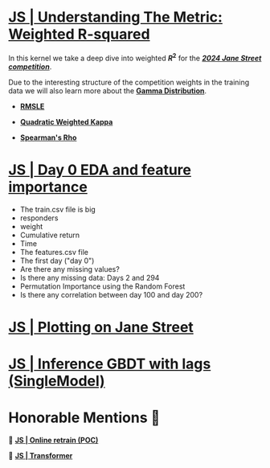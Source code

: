 # [JS | Understanding The Metric: Weighted R-squared](https://www.kaggle.com/code/carlolepelaars/understanding-the-metric-weighted-r-squared)

In this kernel we take a deep dive into weighted __$R^2$__ for the [___2024 Jane Street competition___](https://www.kaggle.com/competitions/jane-street-real-time-market-data-forecasting).

Due to the interesting structure of the competition weights in the training data we will also learn more about the [__Gamma Distribution__](https://en.wikipedia.org/wiki/Gamma_distribution).

* [__RMSLE__](https://www.kaggle.com/code/carlolepelaars/understanding-the-metric-rmsle)

* [__Quadratic Weighted Kappa__](https://www.kaggle.com/code/carlolepelaars/understanding-the-metric-quadratic-weighted-kappa)

* [__Spearman's Rho__](https://www.kaggle.com/code/carlolepelaars/understanding-the-metric-spearman-s-rho)

# [JS | Day 0 EDA and feature importance](https://www.kaggle.com/code/ahsuna123/jane-street-24-day-0-eda-and-feature-importance)

* The train.csv file is big
* responders
* weight
* Cumulative return
* Time
* The features.csv file
* The first day ("day 0")
* Are there any missing values?
* Is there any missing data: Days 2 and 294
* Permutation Importance using the Random Forest
* Is there any correlation between day 100 and day 200?

# [JS | Plotting on Jane Street](https://www.kaggle.com/code/mpwolke/plotting-on-jane-street#Histogram-of-the-weight-multiplied-by-the-value-of-responder-(after-removing-the-0-weights))

# [JS | Inference GBDT with lags (SingleModel)](https://www.kaggle.com/code/motono0223/js24-inference-gbdt-with-lags-singlemodel)


# Honorable Mentions 🌟

🔸 [__JS | Online retrain (POC)__](https://www.kaggle.com/code/simonedegasperis/online-retrain-poc)

🔸 [__JS | Transformer__](https://www.kaggle.com/code/i2nfinit3y/jane-street-tabm-ft-transformer-inference)
